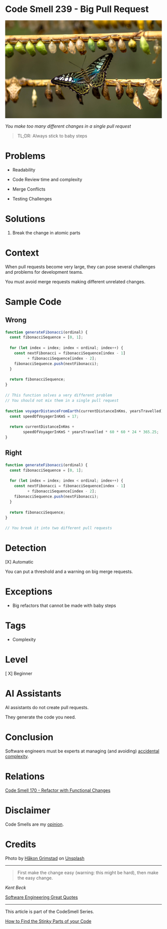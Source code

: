 # Code Smell 239 - Big Pull Request
            
![Code Smell 239 - Big Pull Request](Code%20Smell%20239%20-%20Big%20Pull%20Request.jpg)

*You make too many different changes in a single pull request*

> TL;DR: Always stick to baby steps

# Problems

- Readability

- Code Review time and complexity

- Merge Conflicts

- Testing Challenges

# Solutions

1. Break the change in atomic parts

# Context

When pull requests become very large, they can pose several challenges and problems for development teams.

You must avoid merge requests making different unrelated changes.

# Sample Code

## Wrong

<!-- [Gist Url](https://gist.github.com/mcsee/8324fa9cdd7a18f1f66f33ad874244c8) -->

```javascript
function generateFibonacci(ordinal) {
  const fibonacciSequence = [0, 1];

  for (let index = index; index < ordinal; index++) {
    const nextFibonacci = fibonacciSequence[index - 1]
          + fibonacciSequence[index - 2];
    fibonacciSequence.push(nextFibonacci);
  }

  return fibonacciSequence;
}

// This function solves a very different problem
// You should not mix them in a single pull request

function voyagerDistanceFromEarth(currentDistanceInKms, yearsTravelled) {
  const speedOfVoyagerInKmS = 17; 

  return currentDistanceInKms + 
        speedOfVoyagerInKmS * yearsTravelled * 60 * 60 * 24 * 365.25;
}
```

## Right

<!-- [Gist Url](https://gist.github.com/mcsee/9d8adddf01f4ba19917b6307cdcd66f3) -->

```javascript
function generateFibonacci(ordinal) {
  const fibonacciSequence = [0, 1];

  for (let index = index; index < ordinal; index++) {
    const nextFibonacci = fibonacciSequence[index - 1]
          + fibonacciSequence[index - 2];
    fibonacciSequence.push(nextFibonacci);
  }

  return fibonacciSequence;
}

// You break it into two different pull requests
```

# Detection

[X] Automatic 

You can put a threshold and a warning on big merge requests.

# Exceptions

- Big refactors that cannot be made with baby steps

# Tags

- Complexity

# Level

[ X] Beginner

# AI Assistants

AI assistants do not create pull requests. 

They generate the code you need.

# Conclusion

Software engineers must be experts at managing (and avoiding) [accidental complexity](https://github.com/mcsee/Software-Design-Articles/tree/main/Articles/Theory/No%20Silver%20Bullet/readme.md).

# Relations

[Code Smell 170 - Refactor with Functional Changes](https://github.com/mcsee/Software-Design-Articles/tree/main/Articles/Code%20Smells/Code%20Smell%20170%20-%20Refactor%20with%20Functional%20Changes/readme.md)

# Disclaimer

Code Smells are my [opinion](https://github.com/mcsee/Software-Design-Articles/tree/main/Articles/Blogging/I%20Wrote%20More%20than%2090%20Articles%20on%202021%20Here%20is%20What%20I%20Learned/readme.md).

# Credits

Photo by [Håkon Grimstad](https://unsplash.com/@grimstad) on [Unsplash](https://unsplash.com/photos/blue-and-black-butterfly-on-brown-stick-hteXWSF9jA4)
    
* * *

> First make the change easy (warning: this might be hard), then make the easy change.

_Kent Beck_
 
[Software Engineering Great Quotes](https://github.com/mcsee/Software-Design-Articles/tree/main/Articles/Quotes/Software%20Engineering%20Great%20Quotes/readme.md)

* * *

This article is part of the CodeSmell Series.

[How to Find the Stinky Parts of your Code](https://github.com/mcsee/Software-Design-Articles/tree/main/Articles/Code%20Smells/How%20to%20Find%20the%20Stinky%20parts%20of%20your%20Code/readme.md)